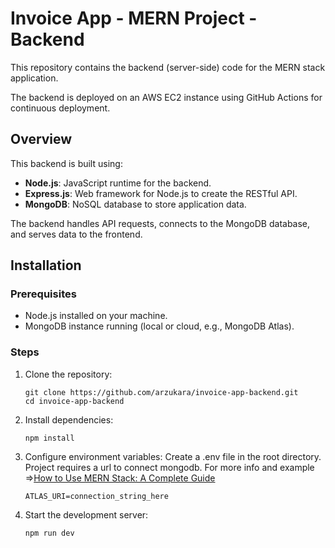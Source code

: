 # Invoice App - MERN Project - Backend

This repository contains the backend (server-side) code for the MERN stack application.

The backend is deployed on an AWS EC2 instance using GitHub Actions for continuous deployment.

## Overview

This backend is built using:
- **Node.js**: JavaScript runtime for the backend.
- **Express.js**: Web framework for Node.js to create the RESTful API.
- **MongoDB**: NoSQL database to store application data.

The backend handles API requests, connects to the MongoDB database, and serves data to the frontend.

## Installation

### Prerequisites
- Node.js installed on your machine.
- MongoDB instance running (local or cloud, e.g., MongoDB Atlas).

### Steps

1. Clone the repository:
   ```
   git clone https://github.com/arzukara/invoice-app-backend.git
   cd invoice-app-backend
   ```
2. Install dependencies:
    ```
    npm install
    ```
3. Configure environment variables:
    Create a .env file in the root directory. Project requires a url to connect mongodb.
    For more info and example =>[How to Use MERN Stack: A Complete Guide](https://www.mongodb.com/resources/languages/mern-stack-tutorial)
    ```
    ATLAS_URI=connection_string_here
    ```
4. Start the development server:
    ```
    npm run dev
    ```
